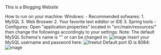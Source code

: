 This is a Blogging Website

How to run on your machine:
  Windows:
    - Recommended sofwares:
        1.  MySQL
        3.  Web Broswer
        2.  Your favorite text edidtor or IDE
        3.  Spring tools
    - Configures: 
        Open "application.properties" located in "src/main/resources/" then change the followings accordingly to your settings:
          Note: The default MySQL Schema's name is "" or can be changed in:
        ![image](https://github.com/COCONUC/Freetuts/assets/53396533/d97ae103-bd1f-4d77-ab23-56a205d48fcf)
          Insert your MySQL username and password here:
        ![freetut](https://github.com/COCONUC/Freetuts/assets/53396533/f6ffc0f9-c0e9-41d6-9f7f-29536885e123)
          Default port ID is 8084:
        ![image](https://github.com/COCONUC/Freetuts/assets/53396533/742c4855-2a50-4e7b-a2dd-32af542ebe41)



